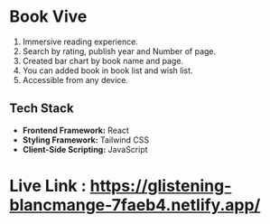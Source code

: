# Book Vive

1. Immersive reading experience.
2. Search by rating, publish year and Number of page.
3. Created bar chart by book name and page.
4. You can added book in book list and wish list.
5. Accessible from any device.

## Tech Stack

- **Frontend Framework:** React
- **Styling Framework:** Tailwind CSS
- **Client-Side Scripting:** JavaScript

# Live Link : https://glistening-blancmange-7faeb4.netlify.app/